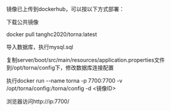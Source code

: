 镜像已上传到dockerhub，可以按以下方式部署：

下载公共镜像

docker pull tanghc2020/torna:latest

导入数据库，执行mysql.sql

复制server/boot/src/main/resources/application.properties文件到/opt/torna/config下，修改数据库连接配置

执行docker run --name torna -p 7700:7700 -v /opt/torna/config:/torna/config -d <镜像ID>

浏览器访问http://ip:7700/